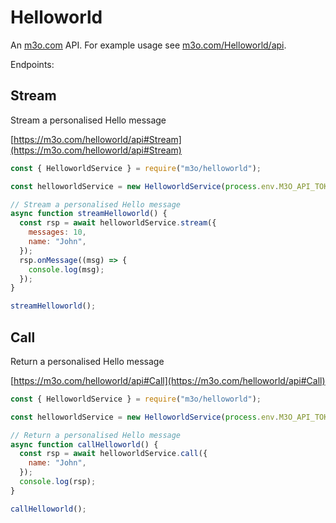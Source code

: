 # Helloworld

An [m3o.com](https://m3o.com) API. For example usage see [m3o.com/Helloworld/api](https://m3o.com/Helloworld/api).

Endpoints:

## Stream

Stream a personalised Hello message

[https://m3o.com/helloworld/api#Stream](https://m3o.com/helloworld/api#Stream)

```js
const { HelloworldService } = require("m3o/helloworld");

const helloworldService = new HelloworldService(process.env.M3O_API_TOKEN);

// Stream a personalised Hello message
async function streamHelloworld() {
  const rsp = await helloworldService.stream({
    messages: 10,
    name: "John",
  });
  rsp.onMessage((msg) => {
    console.log(msg);
  });
}

streamHelloworld();
```

## Call

Return a personalised Hello message

[https://m3o.com/helloworld/api#Call](https://m3o.com/helloworld/api#Call)

```js
const { HelloworldService } = require("m3o/helloworld");

const helloworldService = new HelloworldService(process.env.M3O_API_TOKEN);

// Return a personalised Hello message
async function callHelloworld() {
  const rsp = await helloworldService.call({
    name: "John",
  });
  console.log(rsp);
}

callHelloworld();
```
